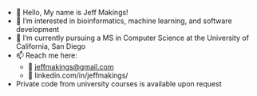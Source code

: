 - 👋 Hello, My name is Jeff Makings! 
- 👀 I’m interested in bioinformatics, machine learning, and software development
- 🌱 I’m currently pursuing a MS in Computer Science at the University of California, San Diego
- 📫 Reach me here: 
  - 📧  jeffmakings@gmail.com
  - 🔵  linkedin.com/in/jeffmakings/
- Private code from university courses is available upon request
